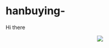 # hanbuying-
Hi there
<div align="center"> <img src="https://metrics.lecoq.io/sun0225SUN?template=classic&config.timezone=Asia%2FShanghai"> </div>
